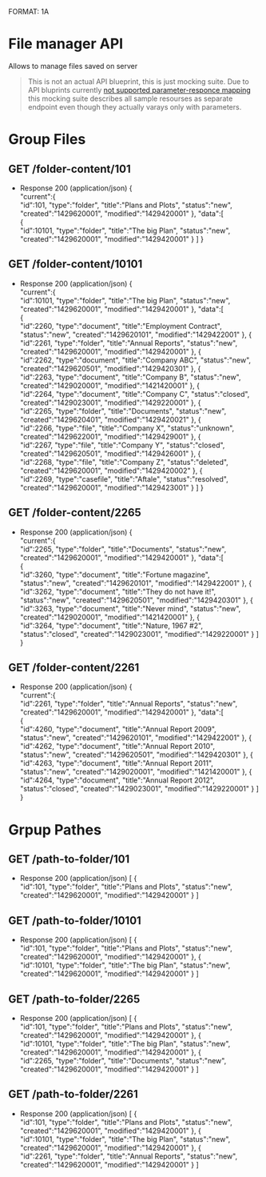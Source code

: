 FORMAT: 1A

# File manager API

Allows to manage files saved on server

> This is not an actual API blueprint, this is just mocking suite. 
Due to API bluprints currently 
[not supported parameter-responce mapping](https://github.com/apiaryio/api-blueprint/issues/132)
this mocking suite describes all sample resourses as separate endpoint even though they 
actually varays only with parameters.

# Group Files

## GET /folder-content/101

+ Response 200 (application/json)
   {  
      "current":{  
         "id":101,
         "type":"folder",
         "title":"Plans and Plots",
         "status":"new",
         "created":"1429620001",
         "modified":"1429420001"
      },
      "data":[  
         {  
            "id":10101,
            "type":"folder",
            "title":"The big Plan",
            "status":"new",
            "created":"1429620001",
            "modified":"1429420001"
         }
      ]
   }

## GET /folder-content/10101

+ Response 200 (application/json)
   {  
      "current":{  
         "id":10101,
         "type":"folder",
         "title":"The big Plan",
         "status":"new",
         "created":"1429620001",
         "modified":"1429420001"
      },
      "data":[  
         {  
            "id":2260,
            "type":"document",
            "title":"Employment Contract",
            "status":"new",
            "created":"1429620101",
            "modified":"1429422001"
         },
         {  
            "id":2261,
            "type":"folder",
            "title":"Annual Reports",
            "status":"new",
            "created":"1429620001",
            "modified":"1429420001"
         },
         {  
            "id":2262,
            "type":"document",
            "title":"Company ABC",
            "status":"new",
            "created":"1429620501",
            "modified":"1429420301"
         },
         {  
            "id":2263,
            "type":"document",
            "title":"Company B",
            "status":"new",
            "created":"1429020001",
            "modified":"1421420001"
         },
         {  
            "id":2264,
            "type":"document",
            "title":"Company C",
            "status":"closed",
            "created":"1429023001",
            "modified":"1429220001"
         },
         {  
            "id":2265,
            "type":"folder",
            "title":"Documents",
            "status":"new",
            "created":"1429620401",
            "modified":"1429420021"
         },
         {  
            "id":2266,
            "type":"file",
            "title":"Company X",
            "status":"unknown",
            "created":"1429622001",
            "modified":"1429429001"
         },
         {  
            "id":2267,
            "type":"file",
            "title":"Company Y",
            "status":"closed",
            "created":"1429620501",
            "modified":"1429426001"
         },
         {  
            "id":2268,
            "type":"file",
            "title":"Company Z",
            "status":"deleted",
            "created":"1429620001",
            "modified":"1429420002"
         },
         {  
            "id":2269,
            "type":"casefile",
            "title":"Aftale",
            "status":"resolved",
            "created":"1429620001",
            "modified":"1429423001"
         }
      ]
   }



## GET /folder-content/2265

+ Response 200 (application/json)
   {  
      "current":{  
         "id":2265,
         "type":"folder",
         "title":"Documents",
         "status":"new",
         "created":"1429620001",
         "modified":"1429420001"
      },
      "data":[  
         {  
            "id":3260,
            "type":"document",
            "title":"Fortune magazine",
            "status":"new",
            "created":"1429620101",
            "modified":"1429422001"
         },
         {  
            "id":3262,
            "type":"document",
            "title":"They do not have it!",
            "status":"new",
            "created":"1429620501",
            "modified":"1429420301"
         },
         {  
            "id":3263,
            "type":"document",
            "title":"Never mind",
            "status":"new",
            "created":"1429020001",
            "modified":"1421420001"
         },
         {  
            "id":3264,
            "type":"document",
            "title":"Nature, 1967 #2",
            "status":"closed",
            "created":"1429023001",
            "modified":"1429220001"
         }
      ]
   }

   
## GET /folder-content/2261

+ Response 200 (application/json)
   {  
      "current":{  
         "id":2261,
         "type":"folder",
         "title":"Annual Reports",
         "status":"new",
         "created":"1429620001",
         "modified":"1429420001"
      },
      "data":[  
         {  
            "id":4260,
            "type":"document",
            "title":"Annual Report 2009",
            "status":"new",
            "created":"1429620101",
            "modified":"1429422001"
         },
         {  
            "id":4262,
            "type":"document",
            "title":"Annual Report 2010",
            "status":"new",
            "created":"1429620501",
            "modified":"1429420301"
         },
         {  
            "id":4263,
            "type":"document",
            "title":"Annual Report 2011",
            "status":"new",
            "created":"1429020001",
            "modified":"1421420001"
         },
         {  
            "id":4264,
            "type":"document",
            "title":"Annual Report 2012",
            "status":"closed",
            "created":"1429023001",
            "modified":"1429220001"
         }
      ]
   }

# Grpup Pathes

## GET /path-to-folder/101

+ Response 200 (application/json)
   [
      {  
         "id":101,
         "type":"folder",
         "title":"Plans and Plots",
         "status":"new",
         "created":"1429620001",
         "modified":"1429420001"
      }
   ]
   
## GET /path-to-folder/10101

+ Response 200 (application/json)
   [
      {  
         "id":101,
         "type":"folder",
         "title":"Plans and Plots",
         "status":"new",
         "created":"1429620001",
         "modified":"1429420001"
      },
      {  
         "id":10101,
         "type":"folder",
         "title":"The big Plan",
         "status":"new",
         "created":"1429620001",
         "modified":"1429420001"
      }
   ]
   

## GET /path-to-folder/2265

+ Response 200 (application/json)
   [
      {  
         "id":101,
         "type":"folder",
         "title":"Plans and Plots",
         "status":"new",
         "created":"1429620001",
         "modified":"1429420001"
      },
      {  
         "id":10101,
         "type":"folder",
         "title":"The big Plan",
         "status":"new",
         "created":"1429620001",
         "modified":"1429420001"
      },
      {  
         "id":2265,
         "type":"folder",
         "title":"Documents",
         "status":"new",
         "created":"1429620001",
         "modified":"1429420001"
      }
   ]
   

## GET /path-to-folder/2261

+ Response 200 (application/json)
   [
      {  
         "id":101,
         "type":"folder",
         "title":"Plans and Plots",
         "status":"new",
         "created":"1429620001",
         "modified":"1429420001"
      },
      {  
         "id":10101,
         "type":"folder",
         "title":"The big Plan",
         "status":"new",
         "created":"1429620001",
         "modified":"1429420001"
      },
      {  
         "id":2261,
         "type":"folder",
         "title":"Annual Reports",
         "status":"new",
         "created":"1429620001",
         "modified":"1429420001"
      }
   ]
   
